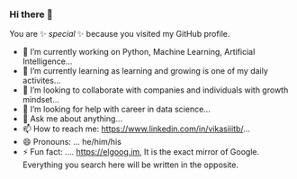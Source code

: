 ### Hi there 👋


You are ✨ _special_ ✨ because you visited my GitHub profile.

- 🔭 I’m currently working on Python, Machine Learning, Artificial Intelligence...  
- 🌱 I’m currently learning as learning and growing is one of my daily activites...  
- 👯 I’m looking to collaborate with companies and individuals with growth mindset...  
- 🤔 I’m looking for help with career in data science...  
- 💬 Ask me about anything...    
- 📫 How to reach me: https://www.linkedin.com/in/vikasiiitb/...   
- 😄 Pronouns: ...  he/him/his
- ⚡ Fun fact: ....  https://elgoog.im, It is the exact mirror of Google. Everything you search here will be written in the opposite.
